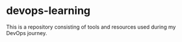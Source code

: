 # devops-learning
This is a repository consisting of tools and resources used during my DevOps journey. 
